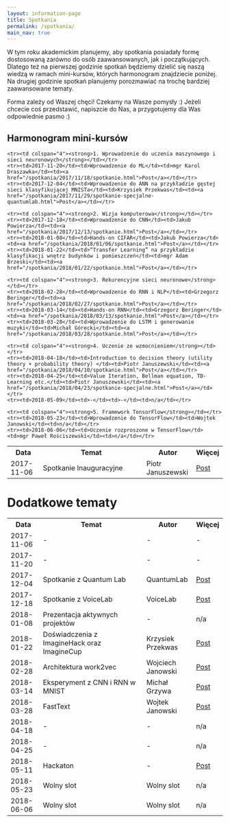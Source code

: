 ```yaml
---
layout: information-page
title: Spotkania
permalink: /spotkania/
main_nav: true
---
```


W tym roku akademickim planujemy, aby spotkania posiadały formę dostosowaną zarówno do osób zaawansowanych, jak i początkujących.
Dlatego też na pierwszej godzinie spotkań będziemy dzielić się naszą wiedzą w ramach mini-kursów, których harmonogram znajdziecie
poniżej. Na drugiej godzinie spotkań planujemy porozmawiać na trochę bardziej zaawansowane tematy.

Forma zależy od Waszej chęci! Czekamy na Wasze pomysły :) Jeżeli chcecie coś przedstawić, napiszcie do Nas, a przygotujemy dla Was
odpowiednie pasmo :)

## Harmonogram mini-kursów

<table>
    <tr>
        <th style="width:15%;">Data</th>
        <th style="width:48%;">Temat</th>
        <th style="width:23%;">Autor</th>
        <th style="width:14%;">Więcej</th>
    </tr>
    <tr><td>2017-11-06</td><td>Spotkanie Inauguracyjne</td><td>Piotr Januszewski</td><td><a href="/spotkania/2017/11/08/spotkanie-inauguracyjne-podsumowanie.html">Post</a></td></tr>

    <tr><td colspan="4"><strong>1. Wprowadzenie do uczenia maszynowego i sieci neuronowych</strong></td></tr>
    <tr><td>2017-11-20</td><td>Wprowadzenie do ML</td><td>mgr Karol Draszawka</td><td><a href="/spotkania/2017/11/18/spotkanie.html">Post</a></td></tr>
    <tr><td>2017-12-04</td><td>Wprowadzenie do ANN na przykładzie gęstej sieci klasyfikującej MNISTa</td><td>Krzysiek Przekwas</td><td><a href="/spotkania/2017/11/29/spotkanie-specjalne-quantumlab.html">Post</a></td></tr>

    <tr><td colspan="4"><strong>2. Wizja komputerowa</strong></td></tr>
    <tr><td>2017-12-18</td><td>Wprowadzenie do CNN</td><td>Jakub Powierza</td><td><a href="/spotkania/2017/12/13/spotkanie.html">Post</a></td></tr>
    <tr><td>2018-01-08</td><td>Hands-on CIFAR</td><td>Jakub Powierza</td><td><a href="/spotkania/2018/01/06/spotkanie.html">Post</a></td></tr>
    <tr><td>2018-01-22</td><td>“Transfer Learning” na przykładzie klasyfikacji wnętrz budynków i pomieszczeń</td><td>mgr Adam Brzeski</td><td><a href="/spotkania/2018/01/22/spotkanie.html">Post</a></td></tr>

    <tr><td colspan="4"><strong>3. Rekurencyjne sieci neuronowe</strong></td></tr>
    <tr><td>2018-02-28</td><td>Wprowadzenie do RNN i NLP</td><td>Grzegorz Beringer</td><td><a href="/spotkania/2018/02/27/spotkanie.html">Post</a></td></tr>
    <tr><td>2018-03-14</td><td>Hands-on RNN</td><td>Grzegorz Beringer</td><td><a href="/spotkania/2018/03/13/spotkanie.html">Post</a></td></tr>
    <tr><td>2018-03-28</td><td>Wprowadzenie do LSTM i generowanie muzyki</td><td>Michał Górecki</td><td><a href="/spotkania/2018/03/28/spotkanie.html">Post</a></td></tr>

    <tr><td colspan="4"><strong>4. Uczenie ze wzmocnieniem</strong></td></tr>
    <tr><td>2018-04-18</td><td>Introduction to decision theory (utility theory + probability theory) </td><td>Piotr Januszewski</td><td><a href="/spotkania/2018/04/10/spotkanie.html">Post</a></td></tr>
    <tr><td>2018-04-25</td><td>Value Iteration, Bellman equation, TD-Learning etc.</td><td>Piotr Januszewski</td><td><a href="/spotkania/2018/04/23/spotkanie-specjalne.html">Post</a></td></tr>
    <tr><td>2018-05-09</td><td>-</td><td>-</td><td>n/a</td></tr>

    <tr><td colspan="4"><strong>5. Framework TensorFlow</strong></td></tr>
    <tr><td>2018-05-23</td><td>Wprowadzenie do TensorFlow</td><td>Wojtek Janowski</td><td>n/a</td></tr>
    <tr><td>2018-06-06</td><td>Uczenie rozproszone w TensorFlow</td><td>mgr Paweł Rościszewski</td><td>n/a</td></tr>

</table>

# Dodatkowe tematy

<table>
    <tr>
        <th style="width:15%;">Data</th>
        <th style="width:48%;">Temat</th>
        <th style="width:23%;">Autor</th>
        <th style="width:14%;">Więcej</th>
    </tr>
    <tr><td>2017-11-06</td><td>-</td><td>-</td><td>-</td></tr>
    <tr><td>2017-11-20</td><td>-</td><td>-</td><td>-</td></tr>
    <tr><td>2017-12-04</td><td>Spotkanie z Quantum Lab</td><td>QuantumLab</td><td><a href="/spotkania/2017/11/29/spotkanie-specjalne-quantumlab.html">Post</a></td></tr>
    <tr><td>2017-12-18</td><td>Spotkanie z VoiceLab</td><td>VoiceLab</td><td><a href="/spotkania/2017/12/13/spotkanie.html">Post</a></td></tr>
    <tr><td>2018-01-08</td><td>Prezentacja aktywnych projektów</td><td>-</td><td>n/a</td></tr>
    <tr><td>2018-01-22</td><td>Doświadczenia z ImagineHack oraz ImagineCup</td><td>Krzysiek Przekwas</td><td><a href="/spotkania/2018/01/22/spotkanie.html">Post</a></td></tr>
    <tr><td>2018-02-28</td><td>Architektura work2vec</td><td>Wojciech Janowski</td><td><a href="/spotkania/2018/02/27/spotkanie.html">Post</a></td></tr>
    <tr><td>2018-03-14</td><td>Eksperyment z CNN i RNN w MNIST</td><td>Michał Grzywa</td><td><a href="/spotkania/2018/03/13/spotkanie.html">Post</a></td></tr>
    <tr><td>2018-03-28</td><td>FastText</td><td>Wojtek Janowski</td><td><a href="/spotkania/2018/03/28/spotkanie.html">Post</a></td></tr>
    <tr><td>2018-04-18</td><td>-</td><td>-</td><td>n/a</td></tr>
    <tr><td>2018-04-25</td><td>-</td><td>-</td><td>n/a</td></tr>
    <tr><td>2018-05-11</td><td>Hackaton</td><td>-</td><td><a href="/spotkania/2018/05/15/hackaton.html">Post</a></td></tr>
    <tr><td>2018-05-23</td><td>Wolny slot</td><td>Wolny slot</td><td>n/a</td></tr>
    <tr><td>2018-06-06</td><td>Wolny slot</td><td>Wolny slot</td><td>n/a</td></tr>
</table>

